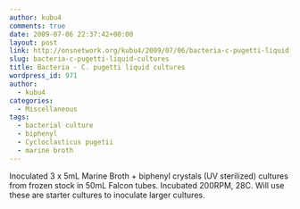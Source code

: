 ```yaml
---
author: kubu4
comments: true
date: 2009-07-06 22:37:42+00:00
layout: post
link: http://onsnetwork.org/kubu4/2009/07/06/bacteria-c-pugetti-liquid-cultures/
slug: bacteria-c-pugetti-liquid-cultures
title: Bacteria - C. pugetti liquid cultures
wordpress_id: 971
author:
  - kubu4
categories:
  - Miscellaneous
tags:
  - bacterial culture
  - biphenyl
  - Cycloclasticus pugetii
  - marine broth
---
```


Inoculated 3 x 5mL Marine Broth + biphenyl crystals (UV sterilized) cultures from frozen stock in 50mL Falcon tubes. Incubated 200RPM, 28C. Will use these are starter cultures to inoculate larger cultures.
